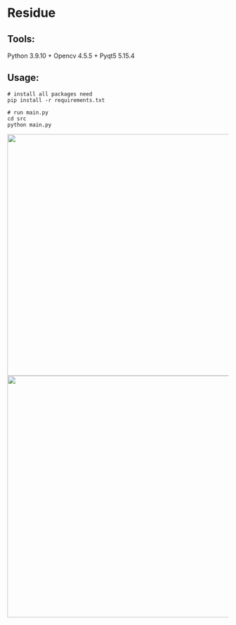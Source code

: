 # Residue
## Tools:
Python 3.9.10 + Opencv 4.5.5 + Pyqt5 5.15.4

## Usage:

```
# install all packages need
pip install -r requirements.txt

# run main.py
cd src
python main.py
```
<img src="https://user-images.githubusercontent.com/95983476/180882440-1fe383db-812e-4630-b00f-8b141a392302.png" width="550">
<img src= "https://user-images.githubusercontent.com/95983476/180881912-51dbb138-79dd-4db6-be35-9d437d4dcc7e.png" width="550">
